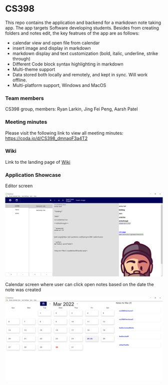 # CS398

This repo contains the application and backend for a markdown note taking app. The app
targets Software developing students. Besides from creating folders and notes edit, the key featrues of
the app are as follows:
* calendar view and open file from calendar
* insert image and display in markdown
* markdown display and text customization (bold, italic, underline, strike through)
* Different Code block syntax highlighting in markdown
* Multi-theme support
* Data stored both locally and remotely, and kept in sync. Will work offline.
* Multi-platform support, Windows and MacOS


### Team members

CS398 group, members: Ryan Larkin, Jing Fei Peng, Aarsh Patel


### Meeting minutes
Please visit the following link to view all meeting minutes:
https://coda.io/d/CS398_dmnaoF3a4T2

### Wiki

Link to the landing page of [Wiki](https://git.uwaterloo.ca/jf2peng/cs398/-/wikis/home)

### Application Showcase

Editor screen

<img src="main_UI_screenshot.png">

Calendar screen where user can click open notes based on the date the note was created

<img src="calendar_UI_screenshot.png">

